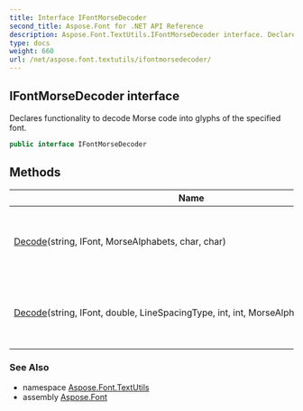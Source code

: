 ```yaml
---
title: Interface IFontMorseDecoder
second_title: Aspose.Font for .NET API Reference
description: Aspose.Font.TextUtils.IFontMorseDecoder interface. Declares functionality to decode Morse code into glyphs of the specified font
type: docs
weight: 660
url: /net/aspose.font.textutils/ifontmorsedecoder/
---
```

## IFontMorseDecoder interface

Declares functionality to decode Morse code into glyphs of the specified font.

```csharp
public interface IFontMorseDecoder
```

## Methods

| Name | Description |
| --- | --- |
| [Decode](../../aspose.font.textutils/ifontmorsedecoder/decode/#decode)(string, IFont, MorseAlphabets, char, char) | Deciphers Morse code into glyphs of the specified font. |
| [Decode](../../aspose.font.textutils/ifontmorsedecoder/decode/#decode_1)(string, IFont, double, LineSpacingType, int, int, MorseAlphabets, char, char) | Deciphers Morse code and draws result in PNG-format. |

### See Also

* namespace [Aspose.Font.TextUtils](../../aspose.font.textutils/)
* assembly [Aspose.Font](../../)


